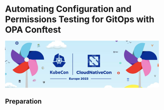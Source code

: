 # Automating Configuration and Permissions Testing for GitOps with OPA Conftest

![kubecon](logo.png)

## Preparation
